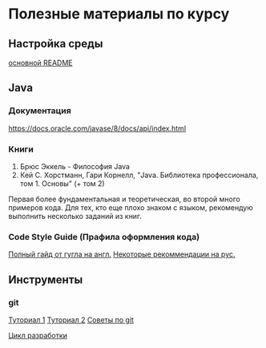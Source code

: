 # Полезные материалы по курсу

## Настройка среды

[основной README](https://github.com/arhangeldim/tehnotrack-mail/blob/master/README.md)

## Java

### Документация
https://docs.oracle.com/javase/8/docs/api/index.html


### Книги
1. Брюс Эккель - Философия Java
2. Кей С. Хорстманн, Гари Корнелл, "Java. Библиотека профессионала, том 1. Основы"  (+ том 2)

Первая более фундаментальная и теоретическая, во второй много примеров кода. Для тех, кто еще плохо знаком с языком, рекомендую выполнить несколько заданий из книг.



### Code Style Guide (Прафила оформления кода)
[Полный гайд от гугла на англ.](https://google.github.io/styleguide/javaguide.html)
[Некоторые рекоммендации на рус.](http://habrahabr.ru/post/112042/)



## Инструменты

### git


[Туториал 1](http://uleming.github.io/gitbook/index.html)
[Туториал 2](http://habrahabr.ru/post/123111/)
[Советы по git](http://habrahabr.ru/company/mailru/blog/267595/)

[Цикл разработки](https://github.com/arhangeldim/tehnotrack-mail/blob/master/GIT_HOW_TO.md)
